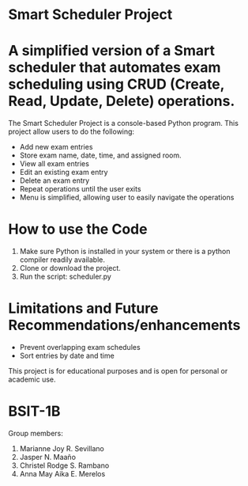 # Smart Scheduler Project

# A simplified version of a Smart scheduler that automates exam scheduling using CRUD (Create, Read, Update, Delete) operations.

The Smart Scheduler Project is a console-based Python program. This project allow users to do the following:

* Add new exam entries
* Store exam name, date, time, and assigned room.
* View all exam entries
* Edit an existing exam entry
* Delete an exam entry
* Repeat operations until the user exits 
* Menu is simplified, allowing user to easily navigate the operations

# How to use the Code 
1. Make sure Python is installed in your system or there is a python compiler readily available.
2. Clone or download the project.
3. Run the script: 
  scheduler.py

# Limitations and Future Recommendations/enhancements
- Prevent overlapping exam schedules
- Sort entries by date and time

This project is for educational purposes and is open for personal or academic use.

# BSIT-1B
Group members: 
1. Marianne Joy R. Sevillano
2. Jasper N. Maaño
3. Christel Rodge S. Rambano 
4. Anna May Aika E. Merelos
